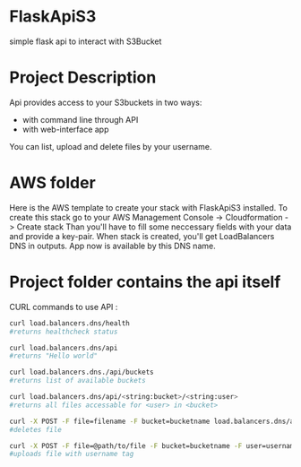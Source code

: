 # FlaskApiS3
simple flask api to interact with S3Bucket
# Project Description
Api provides access to your S3buckets in two ways: 
- with command line through API
- with web-interface app

You can list, upload and delete files by your username.

# AWS folder
Here is the AWS template to create your stack with FlaskApiS3 installed.
To create this stack go to your AWS Management Console -> Cloudformation -> Create stack
Than you'll have to fill some neccessary fields with your data and provide a key-pair.
When stack is created, you'll get LoadBalancers DNS in outputs.
App now is available by this DNS name.

# Project folder contains the api itself

CURL commands to use API :
```bash
curl load.balancers.dns/health
#returns healthcheck status

curl load.balancers.dns/api
#returns "Hello world"

curl load.balancers.dns./api/buckets
#returns list of available buckets

curl load.balancers.dns/api/<string:bucket>/<string:user>
#returns all files accessable for <user> in <bucket>

curl -X POST -F file=filename -F bucket=bucketname load.balancers.dns/api/delete
#deletes file

curl -X POST -F file=@path/to/file -F bucket=bucketname -F user=username load.balancers.dns/api/upload
#uploads file with username tag
```

